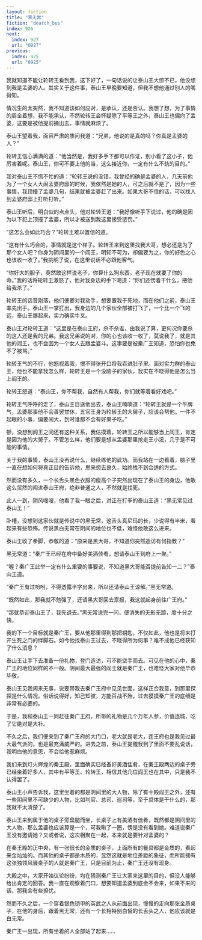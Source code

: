 ```yaml
---
layout: fiction
title: "黑无常"
fiction: "deatch_bus"
index: 926
next:
  index: 927
  url: "0927"
previous:
  index: 925
  url: "0925"
---
```

我就知道不能让轮转王看到我，这下好了，一句话说的让泰山王大惊不已，他没想到我是孟婆的人。其实关于这件事，泰山王早晚要知道，但我不想他通过别人的嘴得知。

情况生的太突然，我不知道该如何应对，是承认，还是否认。我想了想，为了事情的周全着想，我不能承认，不然轮转王会怀疑除了平等王之外，泰山王也偏向了孟婆，这要是被他提前捅出去，事情就麻烦了。

泰山王望着我，面容严肃的质问我道：“兄弟，他说的是真的吗？你真是孟婆的人？”

轮转王信心满满的道：“他当然是，我好多手下都可以作证，别小看了这小子，他厉害着呢。泰山王，你可不要上他的当，这么接近你，一定有什么不轨的目的。”

我对泰山王不慌不忙的道：“轮转王说的没错，我曾经的确是孟婆的人，几天前他为了一个女人大闹孟婆府邸的时候，我依然是她的人，可之后就不是了，因为一些事情，我顶撞了孟婆几句，结果就被孟婆赶了出来。如果大哥不信的话，可以找人到孟婆府邸上打听打听。”

泰山王听后，明白似的点点头，他对轮转王道：“我好像听手下说过，他的确是因为以下犯上顶撞了孟婆，所以才被送到我这里接受惩罚。”

“这怎么会如此巧合？”轮转王难以置信的道。

“这有什么巧合的，事情就是这个样子。轮转王来到这里找我大哥，想必还是为了那个女人吧？你身为阴间里的一个阎王，明知不可为，却偏要为之，你的好色之心也该收一收了。”我挑明了说，在这里说话不必跟他客气。

“你好大的胆子，竟然敢这样说老子，你算什么狗东西，老子现在就要了你的命。”我的话将轮转王激怒了，他对我身边的手下喝道：“你们还愣着干什么，把他给我杀了。”

轮转王的话音刚落，他们便要对我动手，想要置我于死地，而在他们之前，泰山王率先出手。泰山王一掌打出，我身边的几个家伙全部被打飞了，一个比一个飞的远，泰山王爆起来，实力确实牛叉。

泰山王对轮转王道：“这里是在泰山王府，杀不杀谁，由我说了算，更何况你要杀的这人还是我的兄弟。我这兄弟说的对，你的心也该收一收了，莫说我了，就是其他的阎王，也不会因为一个女人去跟孟婆斗。这事要是被秦广王知道，恐怕你也免不了被骂。”

轮转王气的不行，他怒视着我，恨不得张开口将我吞进肚子里。面对实力群的泰山王，他也不能拿我怎么样，轮转王是一个没脑子的家伙，我实在不晓得他是怎么当上阎王的。

轮转王怒道：“泰山王，你不帮我，自然有人帮我，你们就等着看好戏吧。”

轮转王气呼呼的走了，泰山王目送他出去，泰山王喃喃道：“轮转王就是一个牛脾气，孟婆那事他不会善罢甘休，五官王身为轮转王的大舅子，应该会帮他。一件不起眼的小事，偏要闹大，到时谁都不会有好果子吃。”

额，没想到阎王之间还有这种关系，我估摸着，轮转王之所以能够当上阎王，肯定是因为他的大舅子。不管怎么样，他们要是想从孟婆那里抢走王小溪，几乎是不可能的事情。

关于我的事情，泰山王没再说什么，继续练他的武功。而我站在一边看着，脑子里一直在想如何将真正目的告诉他，思来想去良久，始终找不到合适的方式。

然而没有多久，一个长舌头黑色衣服的瘦高个子突然出现在了泰山王的身边，他敢这么贸然的闯进泰山王府，绝非普通之人，不然就是找死。

此人一到，阴风嗖嗖，他看了我一眼之后，对正在打拳的泰山王道：“黑无常见过泰山王！”

卧槽，没想到这家伙就是传说中的黑无常，这舌头真尼玛的长，少说得有半米，看起来有些恐怖。传说黑白无常在阴间的地位也不低，难怪他敢这么进来。

泰山王收了拳脚，恭敬的道：“原来是黑大哥，不知道你突然造访有何指教？”

黑无常道：“秦广王已经在府中备好美酒佳肴，想请泰山王到府上一聚。”

“喔？秦广王此举一定有什么重要的事要说，不知道黑大哥能否提前告知一二？”泰山王道。

“秦广王有过吩咐，不得透露半字出来，所以还请泰山王谅解。”黑无常道。

“既然如此，那我就不勉强了，还请黑大哥回去禀报，我这就起身前往广王府。”

“那就恭迎泰山王了，我先退去。”黑无常说完一闪，便消失的无影无踪，度十分之快。

我的下一个目标就是秦广王，要从他那里得到那把钥匙，不仅如此，他也是将来打开生死之门的绊脚石。如今他找泰山王过去，不晓得所为何事？难不成他已经获知了什么消息？

泰山王让手下去准备一份礼物，登门造访，可不能空手而去。可见在他的心中，秦广王的地位同样的不一般。阴间最大最强的阎王就是秦广王，也难怪大家对他毕恭毕敬。

泰山王见我闲来无事，说要带我去秦广王府中见见世面，这样正合我意，到那里探探是什么情况。俗话说得好，知己知彼，方能百战不殆，过去摸摸秦广王的底细是非常有必要的。

于是，我和泰山王一同赶往秦广王府，所带的礼物是几个万年人参，价值连城，吃了它绝对是大补。

不久之后，我们便来到了秦广王府的大门口，老大就是老大，连王府也是我见过最大最气派的，也是最充满威严的。进去之前，泰山王提醒我到了里面不要乱说话，我明白他的意思，不会给他惹麻烦。

我们来到灯火辉煌的秦王殿，里面确实已经备好美酒佳肴，在秦王殿两边的桌子旁已经坐着好多人，其中有平等王、轮转王，相信其他几位阎王也在其中，只是我不认得罢了。

泰山王小声告诉我，这里坐着的都是阴间里的大人物，除了有十殿阎王之外，还有一些阴间里不可缺少的人物，比如判官、总司、巡司等，至于具体是干什么的，那我就不太清楚了。

泰山王来到属于他的桌子旁盘腿而坐，长桌子上有美酒有佳肴，既然都是阴间里的大人物，那么孟婆也应该算是一个，可我瞅了一圈，愣是没有看到她。难道说秦广王没有邀请她？又或者说，这次相聚在一起，本来就是要针对孟婆的？

在秦王殿的正中央，有一张很长的金质的桌子，上面所有的餐具都是金质的，看起来金灿灿的。而其他的桌子都是木质的，显然这就是地位差距的象征，而所能拥有这张独领风骚桌子的人就是秦广王，只是目前为止，秦广王还没有现身。

大殿之中，大家开始议论纷纷，均在猜测秦广王让大家来这里的目的，但没人能够给出肯定的回答。我一直在观察着门口，想要知道孟婆到底会不会来，如果不来的话，那我会有些担忧。

然而不久之后，一个穿着银色铠甲的英武之人从前面出现，慢慢的走向那张金质桌子，在他的身后，跟着黑无常，还有一个长相特别白皙的长舌头之人，他应该就是白无常。

秦广王一出现，所有坐着的人全部站了起来……